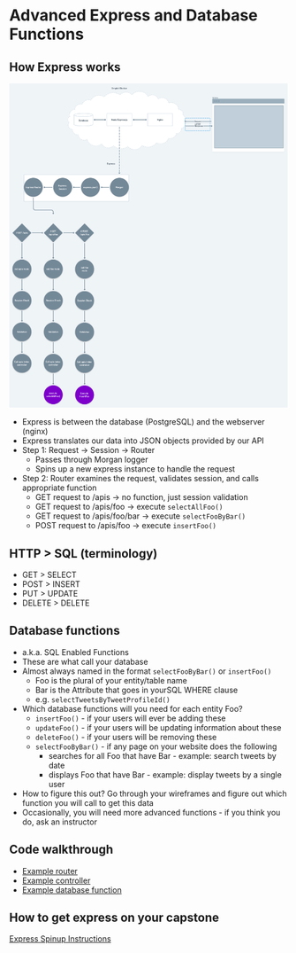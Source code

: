 # Advanced Express and Database Functions

## How Express works
![Express Diagram](img.png)
* Express is between the database (PostgreSQL) and the webserver (nginx)
* Express translates our data into JSON objects provided by our API
* Step 1: Request -> Session -> Router
    * Passes through Morgan logger
    * Spins up a new express instance to handle the request
* Step 2: Router examines the request, validates session, and calls appropriate function
    * GET request to /apis -> no function, just session validation
    * GET request to /apis/foo -> execute `selectAllFoo()`
    * GET request to /apis/foo/bar -> execute `selectFooByBar()`
    * POST request to /apis/foo -> execute `insertFoo()`

## HTTP > SQL (terminology)
* GET > SELECT
* POST > INSERT
* PUT > UPDATE
* DELETE > DELETE

## Database functions
* a.k.a. SQL Enabled Functions
* These are what call your database
* Almost always named in the format `selectFooByBar()` or `insertFoo()`
    * Foo is the plural of your entity/table name
    * Bar is the Attribute that goes in yourSQL WHERE clause
    * e.g. `selectTweetsByTweetProfileId()`
* Which database functions will you need for each entity Foo?
    * `insertFoo()` - if your users will ever be adding these
    * `updateFoo()` - if your users will be updating information about these
    * `deleteFoo()` - if your users will be removing these
    * `selectFooByBar()` - if any page on your website does the following
        * searches for all Foo that have Bar - example: search tweets by date
        * displays Foo that have Bar - example: display tweets by a single user
* How to figure this out?  Go through your wireframes and figure out which function you will call to get this data
* Occasionally, you will need more advanced functions - if you think you do, ask an instructor

## Code walkthrough
* [Example router](https://github.com/Deep-Dive-Coding-Fullstack-Licensing/example-capstone/blob/development/backend/src/apis/tweet/tweet.route.ts)
* [Example controller](https://github.com/Deep-Dive-Coding-Fullstack-Licensing/example-capstone/blob/development/backend/src/apis/tweet/tweet.controller.ts)
* [Example database function](https://github.com/Deep-Dive-Coding-Fullstack-Licensing/example-capstone/blob/development/backend/src/utils/tweet/selectTweetsByTweetProfileId.ts)

## How to get express on your capstone
[Express Spinup Instructions](https://github.com/dd-fullstack-cohort-40/express-spinup-instructions)